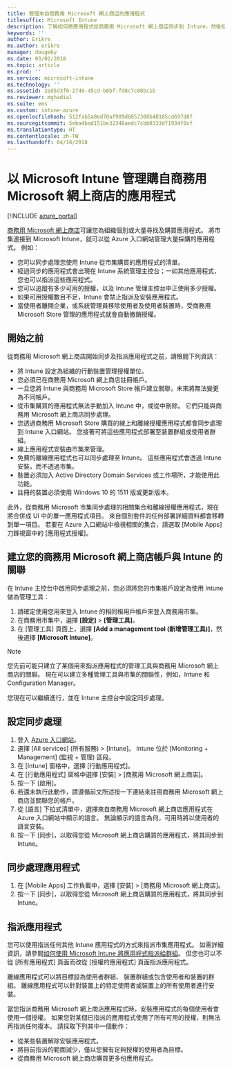 ```yaml
---
title: 管理來自商務用 Microsoft 網上商店的應用程式
titlesuffix: Microsoft Intune
description: 了解如何將應用程式從商務用 Microsoft 網上商店同步到 Intune，然後指派及追蹤這些應用程式。
keywords: ''
author: Erikre
ms.author: erikre
manager: dougeby
ms.date: 03/02/2018
ms.topic: article
ms.prod: ''
ms.service: microsoft-intune
ms.technology: ''
ms.assetid: 2ed5d3f0-2749-45cd-b6bf-fd8c7c08bc1b
ms.reviewer: mghadial
ms.suite: ems
ms.custom: intune-azure
ms.openlocfilehash: 512fab5a8ed70af989d6057308b48185cd697d8f
ms.sourcegitcommit: 5eba4bad151be32346aedc7cbb0333d71934f8cf
ms.translationtype: HT
ms.contentlocale: zh-TW
ms.lasthandoff: 04/16/2018
---
```

# <a name="how-to-manage-apps-you-purchased-from-the-microsoft-store-for-business-with-microsoft-intune"></a>以 Microsoft Intune 管理購自商務用 Microsoft 網上商店的應用程式

[!INCLUDE [azure_portal](./includes/azure_portal.md)]

[商務用 Microsoft 網上商店](https://www.microsoft.com/business-store)可讓您為組織個別或大量尋找及購買應用程式。 將市集連接到 Microsoft Intune，就可以從 Azure 入口網站管理大量採購的應用程式。 例如：
* 您可以同步處理您使用 Intune 從市集購買的應用程式的清單。
* 經過同步的應用程式會出現在 Intune 系統管理主控台；一如其他應用程式，您也可以指派這些應用程式。
* 您可以追蹤有多少可用的授權，以及 Intune 管理主控台中正使用多少授權。
* 如果可用授權數目不足，Intune 會禁止指派及安裝應用程式。
* 當使用者離開企業，或系統管理員移除使用者及使用者裝置時，受商務用 Microsoft Store 管理的應用程式就會自動撤銷授權。

## <a name="before-you-start"></a>開始之前

從商務用 Microsoft 網上商店開始同步及指派應用程式之前，請檢閱下列資訊：

- 將 Intune 設定為組織的行動裝置管理授權單位。
- 您必須已在商務用 Microsoft 網上商店註冊帳戶。
- 一旦您將 Intune 與商務用 Microsoft Store 帳戶建立關聯，未來將無法變更為不同帳戶。
- 從市集購買的應用程式無法手動加入 Intune 中，或從中刪除。 它們只能與商務用 Microsoft 網上商店同步處理。
- 您透過商務用 Microsoft Store 購買的線上和離線授權應用程式都會同步處理到 Intune 入口網站。 您接著可將這些應用程式部署至裝置群組或使用者群組。 
- 線上應用程式安裝由市集來管理。
- 免費的離線應用程式也可以同步處理至 Intune。 這些應用程式會透過 Intune 安裝，而不透過市集。
- 裝置必須加入 Active Directory Domain Services 或工作場所，才能使用此功能。
- 註冊的裝置必須使用 Windows 10 的 1511 版或更新版本。

此外，從商務用 Microsoft 市集同步處理的相關集合和離線授權應用程式，現在將合併成 UI 中的單一應用程式項目。 來自個別套件的任何部署詳細資料都會移轉到單一項目。 若要在 Azure 入口網站中檢視相關的集合，請選取 [Mobile Apps] 刀鋒視窗中的 [應用程式授權]。

## <a name="associate-your-microsoft-store-for-business-account-with-intune"></a>建立您的商務用 Microsoft 網上商店帳戶與 Intune 的關聯
在 Intune 主控台中啟用同步處理之前，您必須將您的市集帳戶設定為使用 Intune 做為管理工具︰
1. 請確定使用您用來登入 Intune 的相同租用戶帳戶來登入商務用市集。
2. 在商務用市集中，選擇 **[設定]** > **[管理工具]**。
3. 在 [管理工具] 頁面上，選擇 **[Add a management tool (新增管理工具)]**，然後選擇 **[Microsoft Intune]**。

> [!NOTE]
> 您先前可能只建立了某個用來指派應用程式的管理工具與商務用 Microsoft 網上商店的關聯。 現在可以建立多種管理工具與市集的關聯性，例如，Intune 和 Configuration Manager。

您現在可以繼續進行，並在 Intune 主控台中設定同步處理。

## <a name="configure-synchronization"></a>設定同步處理

1. 登入 [Azure 入口網站](https://portal.azure.com)。
2. 選擇 [All services] (所有服務) > [Intune]。 Intune 位於 [Monitoring + Management] (監視 + 管理) 區段。
3. 在 [Intune] 窗格中，選擇 [行動應用程式]。
1. 在 [行動應用程式] 窗格中選擇 [安裝] > [商務用 Microsoft 網上商店]。
2. 按一下 [啟用]。
3. 若還未執行此動作，請遵循前文所述按一下連結來註冊商務用 Microsoft 網上商店並關聯您的帳戶。
5. 從 [語言] 下拉式清單中，選擇來自商務用 Microsoft 網上商店應用程式在 Azure 入口網站中顯示的語言。 無論顯示的語言為何，可用時將以使用者的語言安裝。
6. 按一下 [同步]，以取得您從 Microsoft 網上商店購買的應用程式，將其同步到 Intune。

## <a name="synchronize-apps"></a>同步處理應用程式

1. 在 [Mobile Apps] 工作負載中，選擇 [安裝] > [商務用 Microsoft 網上商店]。
2. 按一下 [同步]，以取得您從 Microsoft 網上商店購買的應用程式，將其同步到 Intune。

## <a name="assign-apps"></a>指派應用程式

您可以使用指派任何其他 Intune 應用程式的方式來指派市集應用程式。 如需詳細資訊，請參閱[如何使用 Microsoft Intune 將應用程式指派給群組](apps-deploy.md)。 但您也可以不從 [所有應用程式] 頁面而改從 [授權的應用程式] 頁面指派應用程式。

離線應用程式可以將目標設為使用者群組、 裝置群組或包含使用者和裝置的群組。
離線應用程式可以針對裝置上的特定使用者或裝置上的所有使用者進行安裝。 


當您指派商務用 Microsoft 網上商店應用程式時，安裝應用程式的每個使用者會使用一個授權。 如果您對某個已指派的應用程式使用了所有可用的授權，則無法再指派任何複本。 請採取下列其中一個動作：
* 從某些裝置解除安裝應用程式。
* 將目前指派的範圍減少，僅以您擁有足夠授權的使用者為目標。
* 從商務用 Microsoft 網上商店購買更多份應用程式。



